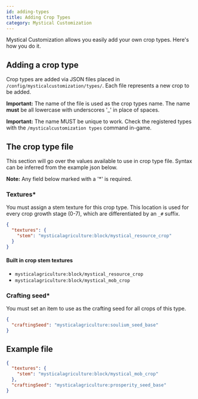```yaml
---
id: adding-types
title: Adding Crop Types
category: Mystical Customization
---
```


Mystical Customization allows you easily add your own crop types. Here's how you do it.

## Adding a crop type
Crop types are added via JSON files placed in `/config/mysticalcustomization/types/`. Each file represents a new crop to be added.

**Important:** The name of the file is used as the crop types name. The name **must** be all lowercase with underscores '_' in place of spaces.

**Important:** The name MUST be unique to work. Check the registered types with the `/mysticalcustomization types` command in-game.

## The crop type file
This section will go over the values available to use in crop type file. Syntax can be inferred from the example json below.

**Note:** Any field below marked with a '*' is required.

### Textures*
You must assign a stem texture for this crop type. This location is used for every crop growth stage (0-7), which are differentiated by an `_#` suffix.
```json
{
  "textures": {
    "stem": "mysticalagriculture:block/mystical_resource_crop"
  }
}
```
#### Built in crop stem textures
- `mysticalagriculture:block/mystical_resource_crop`
- `mysticalagriculture:block/mystical_mob_crop`

### Crafting seed*
You must set an item to use as the crafting seed for all crops of this type.
```json
{
  "craftingSeed": "mysticalagriculture:soulium_seed_base"
}
```

## Example file
```json
{
  "textures": {
    "stem": "mysticalagriculture:block/mystical_mob_crop"
  },
  "craftingSeed": "mysticalagriculture:prosperity_seed_base"
}
```
